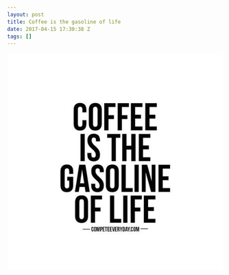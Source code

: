 ```yaml
---
layout: post
title: Coffee is the gasoline of life
date: 2017-04-15 17:30:38 Z
tags: []
---
```

![](/media/2017/04/159607375851.jpg)
